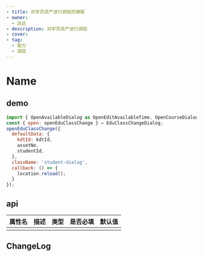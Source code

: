 ```yaml
---
- title: 对学员资产进行调班的弹框
- owner:
  - 达达
- description: 对学员资产进行调班
- cover:
- tag:
  - 能力
  - 调班
---
```


# Name
## demo
```jsx
import { OpenAvailableDialog as OpenEditAvailableTime, OpenCourseDialog as OpenEditCourseTime, EduClassChangeDialog } from '@ability-center/assets';
const { open: openEduClassChange } = EduClassChangeDialog;
openEduClassChange({
  defaultData: {
    kdtId: kdtId,
    assetNo,
    studentId,
  },
  className: 'student-dialog',
  callback: () => {
    location.reload();
  }
});
```
## api
| 属性名  | 描述                 | 类型                                                  | 是否必填 | 默认值               |
| ------ | ------------------- | ---------------------------------------------------- | ------- | ------------------- |
|        |                     |                                                      |         |                     |

## ChangeLog
